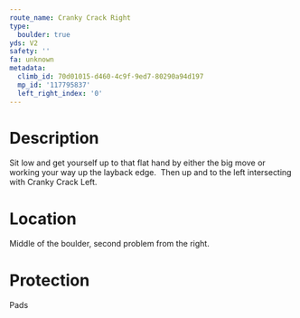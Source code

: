 ```yaml
---
route_name: Cranky Crack Right
type:
  boulder: true
yds: V2
safety: ''
fa: unknown
metadata:
  climb_id: 70d01015-d460-4c9f-9ed7-80290a94d197
  mp_id: '117795837'
  left_right_index: '0'
---
```

# Description
Sit low and get yourself up to that flat hand by either the big move or working your way up the layback edge.  Then up and to the left intersecting with Cranky Crack Left.

# Location
Middle of the boulder, second problem from the right.

# Protection
Pads
